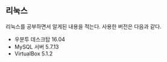## 리눅스
리눅스를 공부하면서 알게된 내용을 적는다. 사용한 버전은 다음과 같다.
- 우분투 데스크탑 16.04
- MySQL 서버 5.7.13
- VirtualBox 5.1.2
